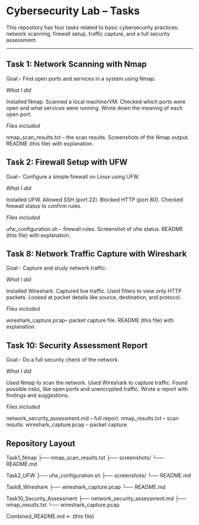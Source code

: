 # Cybersecurity Lab – Tasks

This repository has four tasks related to basic cybersecurity practices: network scanning, firewall setup, traffic capture, and a full security assessment.

---

## Task 1: Network Scanning with Nmap

Goal:- Find open ports and services in a system using Nmap.

*What I did*

Installed Nmap.
Scanned a local machine/VM.
Checked which ports were open and what services were running.
Wrote down the meaning of each open port.

*Files included*

nmap_scan_results.txt – the scan results.
Screenshots of the Nmap output.
README (this file) with explanation.


## Task 2: Firewall Setup with UFW

Goal:- Configure a simple firewall on Linux using UFW.

*What I did*

Installed UFW.
Allowed SSH (port 22).
Blocked HTTP (port 80).
Checked firewall status to confirm rules.

*Files included*

ufw_configuration.sh – firewall rules.
Screenshot of ufw status.
README (this file) with explanation.



## Task 8: Network Traffic Capture with Wireshark

Goal:- Capture and study network traffic.

*What I did*

Installed Wireshark.
Captured live traffic.
Used filters to view only HTTP packets.
Looked at packet details like source, destination, and protocol.

*Files included*

wireshark_capture.pcap– packet capture file.
README (this file) with explanation.


## Task 10: Security Assessment Report

Goal:- Do a full security check of the network.

*What I did*

Used Nmap to scan the network.
Used Wireshark to capture traffic.
Found possible risks, like open ports and unencrypted traffic.
Wrote a report with findings and suggestions.

*Files included*

network_security_assessment.md – full report.
nmap_results.txt – scan results.
wireshark_capture.pcap – packet capture.


## Repository Layout

Task1_Nmap
  ├── nmap_scan_results.txt
  ├── screenshots/
  └── README.md

Task2_UFW
  ├── ufw_configuration.sh
  ├── screenshots/
  └── README.md

Task8_Wireshark
  ├── wireshark_capture.pcap
  └── README.md

Task10_Security_Assessment
  ├── network_security_assessment.md
  ├── nmap_results.txt
  └── wireshark_capture.pcap

Combined_README.md   ← (this file)

